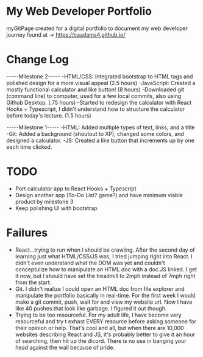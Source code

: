# My Web Developer Portfolio
myGitPage created for a digital portfolio to document my web developer journey found at -> https://caadams4.github.io/

# Change Log
-----Milestone 2-----
-HTML/CSS: Integrated bootstrap to HTML tags and polished design for a more visual appeal (2.5 hours)
-JavaScript: Created a mostly functional calculator and like button! (8 hours)
-Downloaded git (command line) to computer, used for a few local commits, also using Github Desktop. (.75 hours)
-Started to redesign the calculator with React Hooks + Typescript, I didn't understand how to structure the calculator before today's lecture. (1.5 hours)

-----Milestone 1-----
-HTML: Added multiple types of text, links, and a title
-Git: Added a background (shoutout to XP), changed some colors, and designed a calculator. 
 -JS: Created a like button that increments up by one each time clicked. 

# TODO
- Port calculator app to React Hooks + Typescript
- Design another app (To-Do List? game?) and have minimum viable product by milestone 3
- Keep polishing UI with bootstrap



# Failures
- React...trying to run when I should be crawling. After the second day of learning just what HTML/CSS/JS was, I tried jumping right into React. I didn't even understand what the DOM was yet and couldn't conceptulize how to manipulate an HTML doc with a doc.JS linked. I get it now, but I should have set the treadmill to 2mph instead of 7mph right from the start. 
- Git. I didn't realize I could open an HTML doc from file explorer and manipulate the portfolio basically in real-time. For the first week I would make a git commit, push, wait for and view my website url. Now I have like 40 pushes that look like garbage. I figured it out though. 
- Trying to be too resourceful. For my adult life, I have become very resourceful and try t exhast EVERY resource before asking someone for their opinion or help. That's cool and all, but when there are 10,000 websites describing React and JS, it's probably better to give it an hour of searching, then hit up the dicord. There is no use in banging your head against the wall because of pride. 
 












